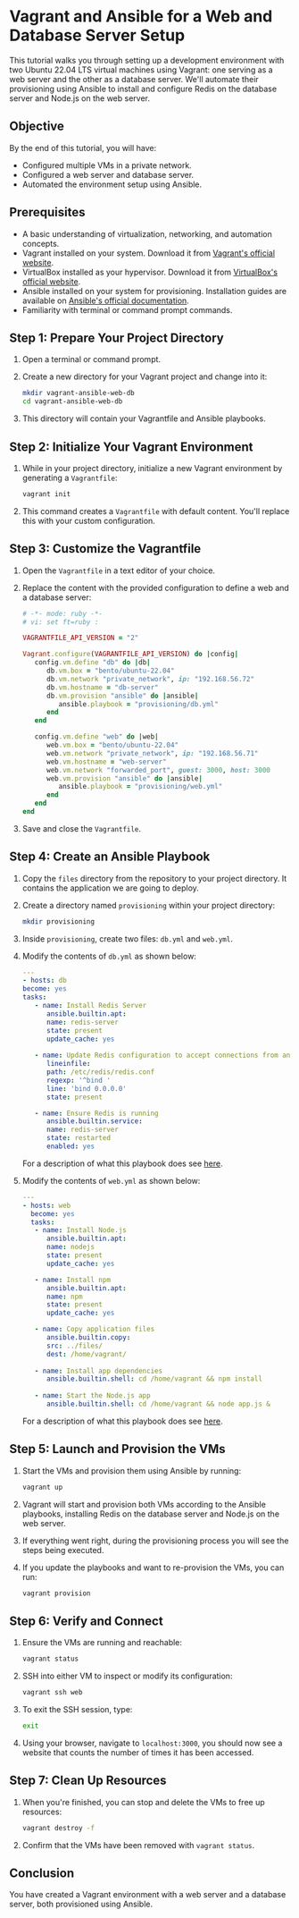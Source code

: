 # Vagrant and Ansible for a Web and Database Server Setup
This tutorial walks you through setting up a development environment with two Ubuntu 22.04 LTS virtual machines using Vagrant: one serving as a web server and the other as a database server. We'll automate their provisioning using Ansible to install and configure Redis on the database server and Node.js on the web server.

## Objective

By the end of this tutorial, you will have:
- Configured multiple VMs in a private network.
- Configured a web server and database server.
- Automated the environment setup using Ansible.

## Prerequisites

- A basic understanding of virtualization, networking, and automation concepts.
- Vagrant installed on your system. Download it from [Vagrant's official website](https://www.vagrantup.com/downloads).
- VirtualBox installed as your hypervisor. Download it from [VirtualBox's official website](https://www.virtualbox.org/wiki/Downloads).
- Ansible installed on your system for provisioning. Installation guides are available on [Ansible's official documentation](https://docs.ansible.com/ansible/latest/installation_guide/index.html).
- Familiarity with terminal or command prompt commands.

## Step 1: Prepare Your Project Directory

1. Open a terminal or command prompt.

2. Create a new directory for your Vagrant project and change into it:
   ```bash
   mkdir vagrant-ansible-web-db
   cd vagrant-ansible-web-db
   ```

3. This directory will contain your Vagrantfile and Ansible playbooks.

## Step 2: Initialize Your Vagrant Environment

1. While in your project directory, initialize a new Vagrant environment by generating a `Vagrantfile`:
   ```bash
   vagrant init
   ```

2. This command creates a `Vagrantfile` with default content. You'll replace this with your custom configuration.

## Step 3: Customize the Vagrantfile

1. Open the `Vagrantfile` in a text editor of your choice.

2. Replace the content with the provided configuration to define a web and a database server:
   ```ruby
   # -*- mode: ruby -*-
   # vi: set ft=ruby :

   VAGRANTFILE_API_VERSION = "2"

   Vagrant.configure(VAGRANTFILE_API_VERSION) do |config|
      config.vm.define "db" do |db|
         db.vm.box = "bento/ubuntu-22.04"
         db.vm.network "private_network", ip: "192.168.56.72"
         db.vm.hostname = "db-server"
         db.vm.provision "ansible" do |ansible|
            ansible.playbook = "provisioning/db.yml"
         end
      end

      config.vm.define "web" do |web|
         web.vm.box = "bento/ubuntu-22.04"
         web.vm.network "private_network", ip: "192.168.56.71"
         web.vm.hostname = "web-server"
         web.vm.network "forwarded_port", guest: 3000, host: 3000
         web.vm.provision "ansible" do |ansible|
            ansible.playbook = "provisioning/web.yml"
         end
      end
   end
   ```
3. Save and close the `Vagrantfile`.

## Step 4: Create an Ansible Playbook

1. Copy the `files` directory from the repository to your project directory. It contains the application we are going to deploy.

2. Create a directory named `provisioning` within your project directory:
   ```bash
   mkdir provisioning
   ```

3. Inside `provisioning`, create two files: `db.yml` and `web.yml`.

4. Modify the contents of `db.yml` as shown below:
   ```yml
   ---
   - hosts: db
   become: yes
   tasks:
      - name: Install Redis Server
         ansible.builtin.apt:
         name: redis-server
         state: present
         update_cache: yes
      
      - name: Update Redis configuration to accept connections from any IP
         lineinfile:
         path: /etc/redis/redis.conf
         regexp: '^bind '
         line: 'bind 0.0.0.0'
         state: present

      - name: Ensure Redis is running
         ansible.builtin.service:
         name: redis-server
         state: restarted
         enabled: yes
   ```

   For a description of what this playbook does see [here](dm.md).

4. Modify the contents of `web.yml` as shown below:
   ```yml
   ---
   - hosts: web
     become: yes
     tasks:
      - name: Install Node.js
         ansible.builtin.apt:
         name: nodejs
         state: present
         update_cache: yes

      - name: Install npm
         ansible.builtin.apt:
         name: npm
         state: present
         update_cache: yes

      - name: Copy application files
         ansible.builtin.copy:
         src: ../files/
         dest: /home/vagrant/
      
      - name: Install app dependencies
         ansible.builtin.shell: cd /home/vagrant && npm install
      
      - name: Start the Node.js app
         ansible.builtin.shell: cd /home/vagrant && node app.js &

   ```

   For a description of what this playbook does see [here](web.md).
   
## Step 5: Launch and Provision the VMs

1. Start the VMs and provision them using Ansible by running:
   ```bash
   vagrant up
   ```

2. Vagrant will start and provision both VMs according to the Ansible playbooks, installing Redis on the database server and Node.js on the web server.

3. If everything went right, during the provisioning process you will see the steps being executed. 

4. If you update the playbooks and want to re-provision the VMs, you can run:
    ```bash
    vagrant provision
    ```

## Step 6: Verify and Connect

1. Ensure the VMs are running and reachable:
   ```bash
   vagrant status
   ```

2. SSH into either VM to inspect or modify its configuration:
   ```bash
   vagrant ssh web
   ```

3. To exit the SSH session, type:
   ```bash
   exit
   ```

4. Using your browser, navigate to `localhost:3000`, you should now see a website that counts the number of times it has been accessed. 

## Step 7: Clean Up Resources

1. When you're finished, you can stop and delete the VMs to free up resources:
   ```bash
   vagrant destroy -f
   ```

2. Confirm that the VMs have been removed with `vagrant status`.

## Conclusion

You have created a Vagrant environment with a web server and a database server, both provisioned using Ansible. 

